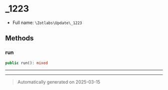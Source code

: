 
# _1223





* Full name: `\Zotlabs\Update\_1223`




## Methods


### run



```php
public run(): mixed
```












***


***
> Automatically generated on 2025-03-15
